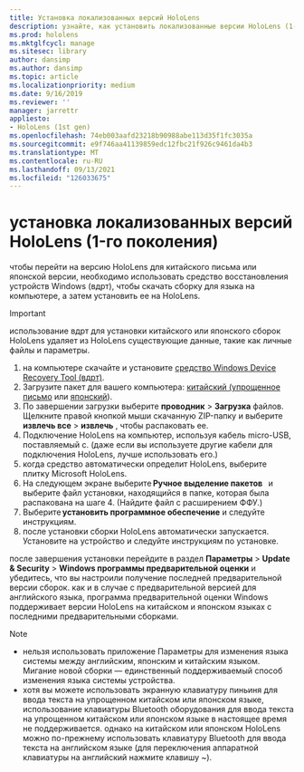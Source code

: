 ```yaml
---
title: Установка локализованных версий HoloLens
description: узнайте, как установить локализованные версии HoloLens (1-го поколения), включая китайские и японские версии.
ms.prod: hololens
ms.mktglfcycl: manage
ms.sitesec: library
author: dansimp
ms.author: dansimp
ms.topic: article
ms.localizationpriority: medium
ms.date: 9/16/2019
ms.reviewer: ''
manager: jarrettr
appliesto:
- HoloLens (1st gen)
ms.openlocfilehash: 74eb003aafd23218b90988abe113d35f1fc3035a
ms.sourcegitcommit: e9f746aa41139859edc12fbc21f926c9461da4b3
ms.translationtype: MT
ms.contentlocale: ru-RU
ms.lasthandoff: 09/13/2021
ms.locfileid: "126033675"
---
```

# <a name="install-localized-versions-of-hololens-1st-gen"></a>установка локализованных версий HoloLens (1-го поколения)

чтобы перейти на версию HoloLens для китайского письма или японской версии, необходимо использовать средство восстановления устройств Windows (вдрт), чтобы скачать сборку для языка на компьютере, а затем установить ее на HoloLens.

> [!IMPORTANT]
> использование вдрт для установки китайского или японского сборок HoloLens удаляет из HoloLens существующие данные, такие как личные файлы и параметры. 

1. на компьютере скачайте и установите [средство Windows Device Recovery Tool (вдрт)](https://support.microsoft.com/help/12379).
1. Загрузите пакет для вашего компьютера:  [китайский (упрощенное письмо](https://aka.ms/hololensdownload-ch) или [японский](https://aka.ms/hololensdownload-jp)).
1. По завершении загрузки выберите **проводник**  >  **Загрузка** файлов. Щелкните правой кнопкой мыши скачанную ZIP-папку и выберите **извлечь все**  >  **извлечь** , чтобы распаковать ее.
1. Подключение HoloLens на компьютер, используя кабель micro-USB, поставляемый с. (даже если вы используете другие кабели для подключения HoloLens, лучше использовать его.)
1. когда средство автоматически определит HoloLens, выберите плитку Microsoft HoloLens.
1. На следующем экране выберите **Ручное выделение пакетов**   и выберите файл установки, находящийся в папке, которая была распакована на шаге 4. (Найдите файл с расширением ФФУ.) 
1. Выберите **установить программное обеспечение** и следуйте инструкциям. 
1. после установки сборки HoloLens автоматически запускается. Установите на устройство и следуйте инструкциям по установке. 

после завершения установки перейдите в раздел **Параметры**  >  **Update & Security**  >  **Windows программы предварительной оценки** и убедитесь, что вы настроили получение последней предварительной версии сборок. как и в случае с предварительной версией для английского языка, программа предварительной оценки Windows поддерживает версии HoloLens на китайском и японском языках с последними предварительными сборками.

> [!NOTE]
>  
> - нельзя использовать приложение Параметры для изменения языка системы между английским, японским и китайским языком. Мигание новой сборки — единственный поддерживаемый способ изменения языка системы устройства.
> - хотя вы можете использовать экранную клавиатуру пиньиня для ввода текста на упрощенном китайском или японском языке, использование клавиатуры Bluetooth оборудования для ввода текста на упрощенном китайском или японском языке в настоящее время не поддерживается.  однако на китайском или японском HoloLens можно по-прежнему использовать клавиатуру Bluetooth для ввода текста на английском языке (для переключения аппаратной клавиатуры на английский нажмите клавишу ~).
